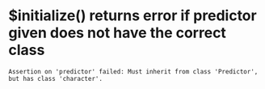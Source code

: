 # $initialize() returns error if predictor given does not have the correct class

    Assertion on 'predictor' failed: Must inherit from class 'Predictor', but has class 'character'.

